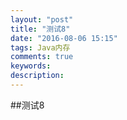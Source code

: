 ```yaml
---
layout: "post"
title: "测试8"
date: "2016-08-06 15:15"
tags: Java内存
comments: true
keywords:
description:
---
```


##测试8
